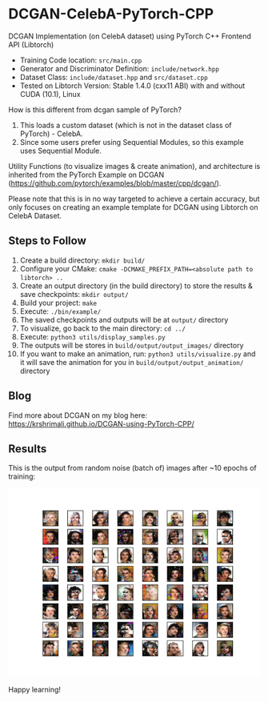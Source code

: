 # DCGAN-CelebA-PyTorch-CPP

DCGAN Implementation (on CelebA dataset) using PyTorch C++ Frontend API (Libtorch)

- Training Code location: `src/main.cpp`
- Generator and Discriminator Definition: `include/network.hpp`
- Dataset Class: `include/dataset.hpp` and `src/dataset.cpp`
- Tested on Libtorch Version: Stable 1.4.0 (cxx11 ABI) with and without CUDA (10.1), Linux

How is this different from dcgan sample of PyTorch?

1. This loads a custom dataset (which is not in the dataset class of PyTorch) - CelebA.
2. Since some users prefer using Sequential Modules, so this example uses Sequential Module.

Utility Functions (to visualize images & create animation), and architecture is inherited from the PyTorch Example on DCGAN (https://github.com/pytorch/examples/blob/master/cpp/dcgan/).

Please note that this is in no way targeted to achieve a certain accuracy, but only focuses on creating an example template for DCGAN using Libtorch on CelebA Dataset.

## Steps to Follow

1. Create a build directory: `mkdir build/`
2. Configure your CMake: `cmake -DCMAKE_PREFIX_PATH=<absolute path to libtorch> ..`
3. Create an output directory (in the build directory) to store the results & save checkpoints: `mkdir output/`
4. Build your project: `make`
5. Execute: `./bin/example/`
6. The saved checkpoints and outputs will be at `output/` directory
7. To visualize, go back to the main directory: `cd ../`
8. Execute: `python3 utils/display_samples.py`
9. The outputs will be stores in `build/output/output_images/` directory
10. If you want to make an animation, run: `python3 utils/visualize.py` and it will save the animation for you in `build/output/output_animation/` directory

## Blog

Find more about DCGAN on my blog here: https://krshrimali.github.io/DCGAN-using-PyTorch-CPP/

## Results

This is the output from random noise (batch of) images after ~10 epochs of training:

<img src="images/dcgan-output.png"/>

Happy learning!
